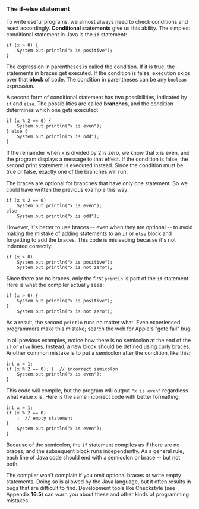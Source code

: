 ###  The if-else statement



To write useful programs, we almost always need to check conditions and react accordingly.
**Conditional statements** give us this ability.
The simplest conditional statement in Java is the `if` statement:

```code
if (x > 0) {
    System.out.println("x is positive");
}
```


The expression in parentheses is called the condition.
If it is true, the statements in braces get executed.
If the condition is false, execution skips over that **block** of code.
The condition in parentheses can be any `boolean` expression.


A second form of conditional statement has two possibilities, indicated by `if` and `else`.
The possibilities are called **branches**, and the condition determines which one gets executed:

```code
if (x % 2 == 0) {
    System.out.println("x is even");
} else {
    System.out.println("x is odd");
}
```

If the remainder when `x` is divided by 2 is zero, we know that `x` is even, and the program displays a message to that effect.
If the condition is false, the second print statement is executed instead.
Since the condition must be true or false, exactly one of the branches will run.

The braces are optional for branches that have only one statement.
So we could have written the previous example this way:

```code
if (x % 2 == 0)
    System.out.println("x is even");
else
    System.out.println("x is odd");
```

However, it's better to use braces -- even when they are optional -- to avoid making the mistake of adding statements to an `if` or `else` block and forgetting to add the braces.
This code is misleading because it's not indented correctly:

```code
if (x > 0)
    System.out.println("x is positive");
    System.out.println("x is not zero");
```

Since there are no braces, only the first `println` is part of the `if` statement.
Here is what the compiler actually sees:

```code
if (x > 0) {
    System.out.println("x is positive");
}
    System.out.println("x is not zero");
```

As a result, the second `println` runs no matter what.
Even experienced programmers make this mistake; search the web for Apple's “goto fail” bug.


In all previous examples, notice how there is no semicolon at the end of the `if` or `else` lines.
Instead, a new block should be defined using curly braces.
Another common mistake is to put a semicolon after the condition, like this:

```code
int x = 1;
if (x % 2 == 0); {  // incorrect semicolon
    System.out.println("x is even");
}
```

This code will compile, but the program will output `"x is even"` regardless what value `x` is.
Here is the same incorrect code with better formatting:

```code
int x = 1;
if (x % 2 == 0)
    ;  // empty statement
{
    System.out.println("x is even");
}
```

Because of the semicolon, the `if` statement compiles as if there are no braces, and the subsequent block runs independently.
As a general rule, each line of Java code should end with a semicolon or brace -- but not both.

The compiler won't complain if you omit optional braces or write empty statements.
Doing so is allowed by the Java language, but it often results in bugs that are difficult to find.
Development tools like Checkstyle (see Appendix **16.5**) can warn you about these and other kinds of programming mistakes.